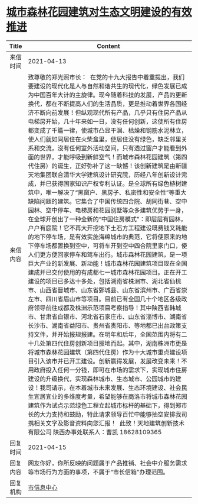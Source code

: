 # <a href="http://www.shangluo.gov.cn/zmhd/ldxxxx.jsp?urltype=leadermail.LeaderMailContentUrl&wbtreeid=1112&leadermailid=7153">城市森林花园建筑对生态文明建设的有效推进</a>
| Title |                                                                                                                                                                                                                                                                                                                                                                                                                                                                                                                                                                        Content                                                                                                                                                                                                                                                                                                                                                                                                                                                                                                                                                                        |
|:-----:|-------------------------------------------------------------------------------------------------------------------------------------------------------------------------------------------------------------------------------------------------------------------------------------------------------------------------------------------------------------------------------------------------------------------------------------------------------------------------------------------------------------------------------------------------------------------------------------------------------------------------------------------------------------------------------------------------------------------------------------------------------------------------------------------------------------------------------------------------------------------------------------------------------------------------------------------------------------------------------------------------------------------------------------------------------------------------------------------------------------------------------------------------------|
| 来信时间  | 2021-04-13                                                                                                                                                                                                                                                                                                                                                                                                                                                                                                                                                                                                                                                                                                                                                                                                                                                                                                                                                                                                                                                                                                                                            |
| 来信内容  | 致尊敬的郑光照市长：  在党的十九大报告中着重提出，我们要建设的现代化是人与自然和谐共生的现代化，绿色发展已成为中国百年大计的主旋律。现今随着科技的发展，产品的更新换代，都在不断提高人们的生活品质，更是推动着世界各国经济不断向前发展！但纵观现代所有产品，几乎只有住房产品从电梯房开始，几十年来如一日，没有任何创新，这使所有住房都变成了千篇一律，使城市凸显干涸、枯燥和钢筋水泥林立，使人们就如同居住在火柴盒里，使居住没有绿色，缺乏邻里关系和交流，沒有任何室外活动空间，只有透过窗户才能看到外面的世界，才能呼吸到新鲜空气！而城市森林花园建筑（第四代住房）的诞生，正好弥补了这一缺憾！该创新建筑是由新疆天地集团联合清华大学建筑设计研究院，历经八年创新设计完成，并已获得国家知识产权专利认证。是全球所有绿色植树建筑中，唯一解决了“黑窗户、黑房子、私密性和安全性”等重大缺陷问题的建筑。它集合了中国传统四合院、胡同街巷、空中园林、空中停车、电梯房和花园别墅等众多建筑优势于一身，在全球开创出了一种全新的“中国住房模式”：即层层有园林，户户有庭院！它不再大开挖地下土石方工程建设既费钱又耗能的地下停车场，是有效实施海绵城市的典范，它将使原来的地下停车场都置换到空中，可将车开到空中四合院里家门口，使人们更方便回家停车和驾车出行。城市森林花园建筑，是一项巨大产业的新发展、新动能！城市森林花园建筑项目现在全国建成并已交付使用的有成都七一城市森林花园项目。正在开工建设的项目已多达十多处，包括湖南省株洲市、湖北省仙桃市、山西省晋城市、山东省鄄城县、山东省滨州市、广西省崇左市、四川省眉山市等项目。目前已有全国几十个地区各级政府领导前往成都及株洲示范项目考察指导！其中陕西省韩城市、甘肃省白银市、河北省石家庄市、山东省淄博市、湖南省长沙市、湖南省益阳市、贵州省贵阳市、等地都已出台政策支持文件，并开始报规报建。在明年和后年，全国范围内将有二十几处第四代住房创新项目拔地而起。其中，湖南株洲市更是将城市森林花园建筑（第四代住房）作为十大城市重点建设项目引入该市并已开工建设。创新赢得发展，发展改变未来！不用政府投入任何一分钱，即可在市场的需求下，实现城市住房建设的升级换代，实现森林城市、生态城市、公园城市的建设！我司请示，在本着城市未来发展、生态环境建设、社会民生宜居宜业的多维度考量，希望能够在商洛市将城市森林花园建筑作为试点示范绿色工程立起城市标杆的基础下，得到郑市长的大力支持和鼓励，特此请求领导百忙中能够抽空安排我司携相关文字及影音资料向您汇报！  此致！天地建筑创新技术有限公司 陕西办事处联系人：曹凯 18628109365 |
| 回复时间  | 2021-04-15                                                                                                                                                                                                                                                                                                                                                                                                                                                                                                                                                                                                                                                                                                                                                                                                                                                                                                                                                                                                                                                                                                                                            |
| 回复内容  | 网友你好，你所反映的问题属于产品推销、社会中介服务需求等市场行为方面的事项，不属于“市长信箱”办理范围。                                                                                                                                                                                                                                                                                                                                                                                                                                                                                                                                                                                                                                                                                                                                                                                                                                                                                                                                                                                                                                                                                                  |
| 回复机构  | <a href="../../categories/agencies/市信息中心.md">市信息中心</a>                                                                                                                                                                                                                                                                                                                                                                                                                                                                                                                                                                                                                                                                                                                                                                                                                                                                                                                                                                                                                                                                                                  |